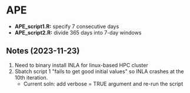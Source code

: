 # APE

- **APE_script1.R:** specify 7 consecutive days
- **APE_script2.R:** divide 365 days into 7-day windows

## Notes (2023-11-23)
1. Need to binary install INLA for linux-based HPC cluster
2. Sbatch script 1 "fails to get good initial values" so INLA crashes at the 10th iteration.
    - Current soln: add verbose = TRUE argument and re-run the script

